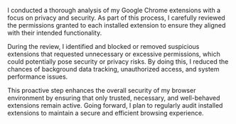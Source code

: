 I conducted a thorough analysis of my Google Chrome extensions with a focus on privacy and security. As part of this process, I carefully reviewed the permissions granted to each installed extension to ensure they aligned with their intended functionality.

During the review, I identified and blocked or removed suspicious extensions that requested unnecessary or excessive permissions, which could potentially pose security or privacy risks. By doing this, I reduced the chances of background data tracking, unauthorized access, and system performance issues.

This proactive step enhances the overall security of my browser environment by ensuring that only trusted, necessary, and well-behaved extensions remain active. Going forward, I plan to regularly audit installed extensions to maintain a secure and efficient browsing experience.



